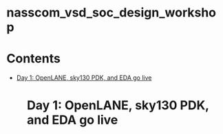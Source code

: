 # nasscom_vsd_soc_design_workshop
# Contents
 <div class="toc">
  <ul>
    <li><a href="#header-1">Day 1: OpenLANE, sky130 PDK, and EDA go live</a></li>
	<ul>

# <h1 id="header-1">Day 1: OpenLANE, sky130 PDK, and EDA go live</h1>	 

     
